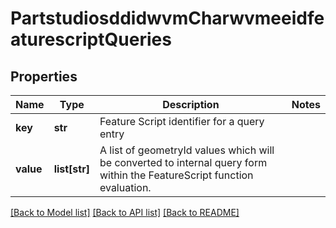 # PartstudiosddidwvmCharwvmeeidfeaturescriptQueries

## Properties
Name | Type | Description | Notes
------------ | ------------- | ------------- | -------------
**key** | **str** | Feature Script identifier for a query entry | 
**value** | **list[str]** | A list of geometryId values which will be converted to internal    query form within the FeatureScript function evaluation. | 

[[Back to Model list]](../README.md#documentation-for-models) [[Back to API list]](../README.md#documentation-for-api-endpoints) [[Back to README]](../README.md)


